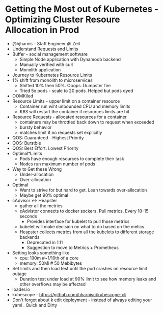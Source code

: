 # Getting the Most out of Kubernetes - Optimizing Cluster Resoure Allocation in Prod
* @hjharnis - Staff Engineer @ Zeit 
* Understand Requests and Limits 
* Buffer - social management software 
    * Simple Node application with Dynamodb backend 
    * Manually verified with curl 
    * Monolith application 
* Journey to Kubernetes Resource Limits 
* 1% shift from monolith to microservices 
    * Shifted 10% then 50%. Ooops. Dumpster fire 
    * Tried 5x pods - scale to 20 pods.  Helped but pods dyed 
* OOMKiled 
* Resource Limits - upper limit on a container resource 
    * Container run wiht unbounded CPU and memory limits 
    * K8S will restart the container if resources limits are hit
* Resource Requests - allocated resources for a container 
    * containers may be throttled back down to request when exceeded 
    * bursty behavior 
    * matches limit if no requests set explicitly 
* QOS: Guaranteed - Highest Priority 
* QOS: Burstble 
* QOS: Best Effort. Lowest Priority 
* Optimal*Limits 
    * Pods have enough resources to complete their task 
    * Nodes run maximum number of pods
* Way to Get these Wrong 
    * Under-allocation 
    * Over-allocation 
* Optimal 
    * Want to strive for but hard to get. Lean towards over-allocation 
    * Maybe get 90% optimal 
* cAdvisor <-> Heapster 
    * gather all the metrics 
    *  cAdvistor connects to docker sockers. Pull metrics. Every 10-15 seconds 
        * Provides interface for kubelet to pull those metrics 
    * kubelet will make decision on what to do based on the metics 
    * Heapster collects metrics from all the kubelets to different storage backends 
        * Deprecated in 1.11
        * Suggestion to move to Metrics + Prometheus 
* Setting looks something like 
    * cpu: 100m #~1/10th of a core 
    * memory: 50Mi # 50 Mebibytes 
* Set limits and then load test until the pod crashes on resource limit outage 
    * Duration test under load at 90% limit to see how memory leaks and other overflows may be affected 
* loader.io
* kubescope - https://github.com/hharnisc/kubescope-cli
* Don't forget about k edit deployment - instead of always editing your yaml . Quick and Dirty 